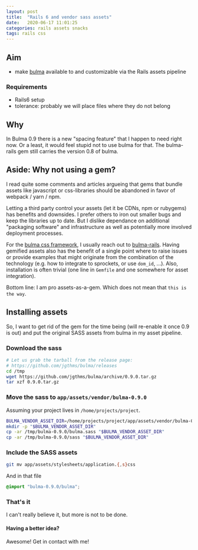 ```yaml
---
layout: post
title:  "Rails 6 and vendor sass assets"
date:   2020-06-17 11:01:25
categories: rails assets snacks
tags: rails css
---
```


## Aim

* make [bulma](bulma.io) available to and customizable via the Rails assets pipeline

### Requirements

* Rails6 setup
* tolerance: probably we will place files where they do not belong

## Why

In Bulma 0.9 there is a new "spacing feature" that I happen to need right
now. Or a least, it would feel stupid not to use bulma for that. The
bulma-rails gem still carries the version 0.8 of bulma.

## Aside: Why not using a gem?

I read quite some comments and articles argueing that gems that bundle assets
like javascript or css-libraries should be abandoned in favor of webpack / yarn
/ npm.

Letting a third party control your assets (let it be CDNs, npm or rubygems) has
benefits and downsides.  I prefer others to iron out smaller bugs and keep the
libraries up to date.  But I dislike dependance on additional "packaging
software" and infrastructure as well as potentially more involved deployment
processes.

For the [bulma css framework](bulma.io), I usually reach out to
[bulma-rails](https://github.com/joshuajansen/bulma-rails). Having gemified
assets also has the benefit of a single point where to raise issues or provide
examples that might originate from the combination of the technology (e.g. how
to integrate to sprockets, or use `dom_id`, ...).  Also, installation is often
trivial (one line in `Gemfile` and one somewhere for asset integration).

Bottom line: I am pro assets-as-a-gem. Which does not mean that
`this is the way`.

## Installing assets

So, I want to get rid of the gem for the time being (will re-enable it once 0.9
is out) and put the original SASS assets from bulma in my asset pipeline.

### Download the sass

```bash
# Let us grab the tarball from the release page:
# https://github.com/jgthms/bulma/releases
cd /tmp
wget https://github.com/jgthms/bulma/archive/0.9.0.tar.gz
tar xzf 0.9.0.tar.gz
```

### Move the sass to `app/assets/vendor/bulma-0.9.0`

Assuming your project lives in `/home/projects/project`.

```bash
BULMA_VENDOR_ASSET_DIR=/home/projects/project/app/assets/vendor/bulma-0.9.0
mkdir -p "$BULMA_VENDOR_ASSET_DIR"
cp -ar /tmp/bulma-0.9.0/bulma.sass "$BULMA_VENDOR_ASSET_DIR"
cp -ar /tmp/bulma-0.9.0/sass "$BULMA_VENDOR_ASSET_DIR"
```

### Include the SASS assets

```bash
git mv app/assets/stylesheets/application.{,s}css
```

And in that file

```scss
@import "bulma-0.9.0/bulma";
```

### That's it

I can't really believe it, but more is not to be done.

#### Having a better idea?

Awesome!  Get in contact with me!


